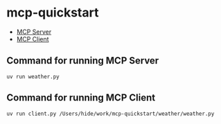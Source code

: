 # mcp-quickstart

- [MCP Server](https://modelcontextprotocol.io/quickstart/server)
- [MCP Client](https://modelcontextprotocol.io/quickstart/client)

## Command for running MCP Server

```shell
uv run weather.py
```

## Command for running MCP Client

```shell
uv run client.py /Users/hide/work/mcp-quickstart/weather/weather.py
```
